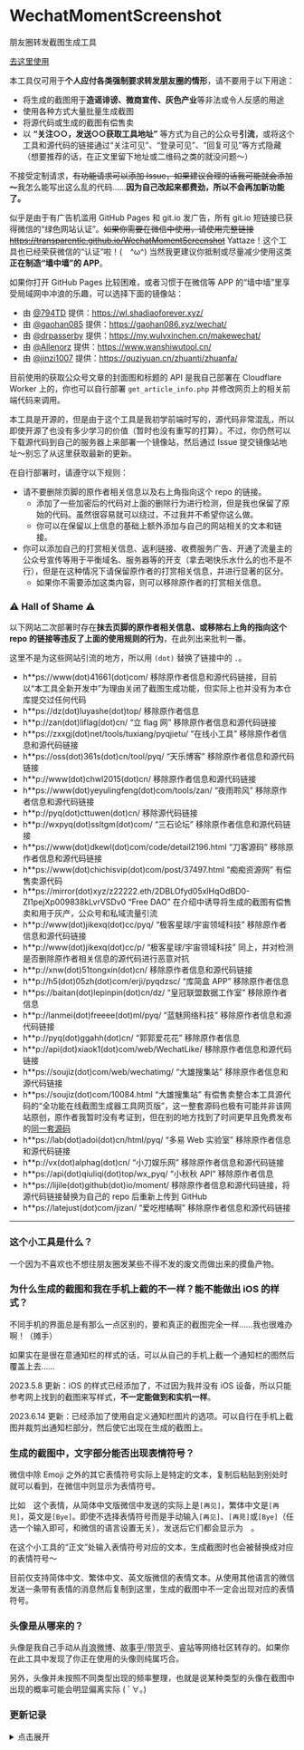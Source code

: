 # WechatMomentScreenshot

朋友圈转发截图生成工具

[去这里使用](https://transparentlc.github.io/WechatMomentScreenshot)

本工具仅可用于**个人应付各类强制要求转发朋友圈的情形**，请不要用于以下用途：

* 将生成的截图用于**造谣诽谤、微商宣传、灰色产业**等非法或令人反感的用途
* 使用各种方式大量批量生成截图
* 将源代码或生成的截图有偿售卖
* 以 **“关注○○，发送○○获取工具地址”** 等方式为自己的公众号**引流**，或将这个工具和源代码的链接通过“关注可见”、“登录可见”、“回复可见”等方式隐藏（想要推荐的话，在正文里留下地址或二维码之类的就没问题～）

不接受定制请求，~~有功能请求可以添加 Issue，如果建议合理的话我可能就会添加～~~我怎么能写出这么乱的代码……**因为自己改起来都费劲，所以不会再加新功能了。**

似乎是由于有广告机滥用 GitHub Pages 和 git.io 发广告，所有 git.io 短链接已获得微信的“绿色网站认证”。~~如果你需要在微信中使用，请使用完整链接 https://transparentlc.github.io/WechatMomentScreenshot~~ Yattaze！这个工具也已经荣获微信的“认证”啦！(　\^ω\^) 当然我更建议你抵制或尽量减少使用这类**正在制造“墙中墙”的 APP**。

如果你打开 GitHub Pages 比较困难，或者习惯于在微信等 APP 的“墙中墙”里享受局域网中冲浪的乐趣，可以选择下面的镜像站：

* 由 [@794TD](https://github.com/794TD) 提供：https://wl.shadiaoforever.xyz/
* 由 [@gaohan085](https://github.com/gaohan085) 提供：https://gaohan086.xyz/wechat/
* 由 [@drpasserby](https://github.com/drpasserby) 提供：https://my.wulvxinchen.cn/makewechat/
* 由 [@Allenorz](https://github.com/Allenorz) 提供：https://www.wanshiwutool.cn/
* 由 [@jinzi1007](https://github.com/jinzi1007) 提供：https://quziyuan.cn/zhuanti/zhuanfa/

目前使用的获取公众号文章的封面图和标题的 API 是我自己部署在 Cloudflare Worker 上的，你也可以自行部署 `get_article_info.php` 并修改网页上的相关前端代码来调用。

本工具是开源的，但是由于这个工具是我初学前端时写的，源代码非常混乱，所以即使开源了也没有多少学习的价值（暂时也没有重写的打算）。不过，你仍然可以下载源代码到自己的服务器上来部署一个镜像站，然后通过 Issue 提交镜像站地址～别忘了从这里获取最新的更新。

在自行部署时，请遵守以下规则：

* 请不要删除页脚的原作者相关信息以及右上角指向这个 repo 的链接。
    * 添加了一些加密后的代码对上面的删除行为进行检测，但是我也保留了原始的代码。虽然很容易就可以绕过，不过我并不希望你这么做。
    * 你可以在保留以上信息的基础上额外添加与自己的网站相关的文本和链接。
* 你可以添加自己的打赏相关信息、返利链接、收费服务广告、开通了流量主的公众号宣传等用于平衡域名、服务器等的开支（拿去喝快乐水什么的也不是不行），但是在这种情况下请保留原作者的打赏相关信息，并进行显著的区分。
    * 如果你不需要添加这类内容，则可以移除原作者的打赏相关信息。

### ⚠️ Hall of Shame ⚠️

以下网站二次部署时存在**抹去页脚的原作者相关信息、或移除右上角的指向这个 repo 的链接等违反了上面的使用规则的行为**，在此列出来批判一番。

这里不是为这些网站引流的地方，所以用 `(dot)` 替换了链接中的 `.`。

* h**ps://www(dot)41661(dot)com/ 移除原作者信息和源代码链接，目前以“本工具全新开发中”为理由关闭了截图生成功能，但实际上也并没有为本仓库提交过任何代码
* h**ps://dz(dot)luyashe(dot)top/ 移除原作者信息
* h**p://zan(dot)liflag(dot)cn/ “立 flag 网” 移除原作者信息和源代码链接
* h**ps://zxxgj(dot)net/tools/tuxiang/pyqjietu/ “在线小工具” 移除原作者信息和源代码链接
* h**ps://oss(dot)361s(dot)cn/tool/pyq/ “天乐博客” 移除原作者信息和源代码链接
* h**p://www(dot)chwl2015(dot)cn/ 移除原作者信息和源代码链接
* h**ps://www(dot)yeyulingfeng(dot)com/tools/zan/ “夜雨聆风” 移除原作者信息和源代码链接
* h**p://pyq(dot)cttuwen(dot)cn/ 移除源代码链接
* h**p://wxpyq(dot)ssltgm(dot)com/ “三石论坛” 移除原作者信息和源代码链接
* h**ps://www(dot)dkewl(dot)com/code/detail2196.html “刀客源码” 移除原作者信息和源代码链接
* h**ps://www(dot)chichisvip(dot)com/post/37497.html “痴痴资源网” 有偿售卖源代码
* h**ps://mirror(dot)xyz/z22222.eth/2DBLOfyd05xlHqOdBD0-ZI1pejXp009838kLvrVSDv0 “Free DAO” 在介绍中诱导将生成的截图有偿售卖和用于灰产，公众号和私域流量引流
* h**p://www(dot)jikexq(dot)cc/pyq/ “极客星球/宇宙领域科技” 移除原作者信息和源代码链接
* h**p://www(dot)jikexq(dot)cc/p/ “极客星球/宇宙领域科技” 同上，并对检测是否删除原作者相关信息的源代码进行恶意对抗
* h**p://xnw(dot)51tongxin(dot)cn/ 移除原作者信息和源代码链接
* h**p://h5(dot)05zh(dot)com/erji/pyqdzsc/ “库简盒 APP” 移除原作者信息
* h**ps://baitan(dot)lepinpin(dot)cn/dz/ “皇冠联盟数据工作室” 移除原作者信息
* h**p://lanmei(dot)freeee(dot)ml/pyq/ “蓝魅网络科技” 移除原作者信息和源代码链接
* h**p://pyq(dot)ggahh(dot)cn/ “郭郭爱花花” 移除原作者信息
* h**p://api(dot)xiaok1(dot)com/web/WechatLike/ 移除原作者信息和源代码链接
* h**ps://soujiz(dot)com/web/wechatimg/ “大雄搜集站” 移除原作者信息和源代码链接
* h**ps://soujiz(dot)com/10084.html “大雄搜集站” 有偿售卖整合本工具源代码的“全功能在线截图生成器工具网页版”，这一整套源码也极有可能并非该网站原创，原作者我暂时没有考证到，但在别的地方找到了时间更早且免费发布的[同一套源码](https://www.bilibili.com/read/cv22111444/)
* h**ps://lab(dot)adoi(dot)cn/html/pyq/ “多易 Web 实验室” 移除原作者信息和源代码链接
* h**p://vx(dot)alphag(dot)cn/ “小刀娱乐网” 移除原作者信息和源代码链接
* h**ps://api(dot)qiuliqi(dot)top/wx_pyq/ “小秋秋 API” 移除原作者信息
* h**ps://lijile(dot)github(dot)io/moment/ 移除原作者信息和源代码链接，将源代码链接替换为自己的 repo 后重新上传到 GitHub
* h**ps://latejust(dot)com/jizan/ “爱吃柑橘啊” 移除原作者信息和源代码链接

---

### 这个小工具是什么？

一个因为不喜欢也不想往朋友圈发某些不得不发的废文而做出来的摸鱼产物。

### 为什么生成的截图和我在手机上截的不一样？能不能做出 iOS 的样式？

不同手机的界面总是有那么一点区别的，要和真正的截图完全一样……我也很难办啊！（摊手）

如果实在是很在意通知栏的样式的话，可以从自己的手机上截一个通知栏的图然后覆盖上去……

2023.5.8 更新：iOS 的样式已经添加了，不过因为我并没有 iOS 设备，所以只能参考网上找到的截图来写样式，**不一定能做到和实机一样**。

2023.6.14 更新：已经添加了使用自定义通知栏图片的选项。可以自行在手机上截图并裁剪出通知栏部分，然后使它出现在生成的截图上。

### 生成的截图中，文字部分能否出现表情符号？

微信中除 Emoji 之外的其它表情符号实际上是特定的文本，复制后粘贴到别处时就可以看到，在微信中则显示为表情符号。

比如<img src="https://ae01.alicdn.com/kf/HTB1kEKaXe3tHKVjSZSg7604QFXas.png" style="width:1em">这个表情，从简体中文版微信中发送的实际上是`[再见]`，繁体中文是`[再見]`，英文是`[Bye]`。即使不选择表情符号而是手动输入`[再见]`、`[再見]`或`[Bye]`（任选一个输入即可，和微信的语言设置无关），发送后它们都会显示为<img src="https://ae01.alicdn.com/kf/HTB1kEKaXe3tHKVjSZSg7604QFXas.png" style="width:1em">。

在这个小工具的“正文”处输入表情符号对应的文本，生成截图时也会被替换成对应的表情符号～

目前仅支持简体中文、繁体中文、英文版微信的表情文本。从使用其他语言的微信发送一条带有表情的消息然后复制到这里，生成的截图中不一定会出现对应的表情符号。

### 头像是从哪来的？

头像是我自己手动从<abbr title="新浪微博">肖浪微博</abbr>、<abbr title="知乎">故事乎/带货乎</abbr>、<abbr title="哔哩哔哩">睿站</abbr>等网络社区转存的。如果你在此工具中发现了你正在使用的头像则纯属巧合。

另外，头像并未按照不同类型出现的频率整理，也就是说某种类型的头像在截图中出现的概率可能会明显偏离实际 ( ﾟ∀。)

### 更新记录

<details>

<summary>点击展开</summary>

#### 2021.12.7

添加评论的时候可以使用随机的用户名和头像了。另外还加了一些功能以模拟转发视频号的效果。

#### 2021.10.6

可以将正文中以 # 开头的朋友圈话题和 URL 以蓝色显示了。

#### 2021.9.11

还是在那位打赏者的建议下，现在可以在评论开头加上“回复○○：”的字样了。

#### 2021.9.3

在一位打赏者的建议下，增加了将点赞的第一个头像固定为自己的选项。发完集赞朋友圈之后立即给自己点一个赞的人应该不少吧？(っ'ω')っ

#### 2020.6.20

生成截图的时候将会把一些设置使用 localStorage 保存，下次打开小工具的时候就不需要重新设置一遍了～

将会保存以下设置：

* 用户名
* 头像（但是不要选择文件大小很大的头像啊……）
* 正文
* 定位
* 转发出处
* 图片长度
* 使用 7.0 以上版本白色界面
* 显示 APP 图标
* 随机信号和电量

#### 2020.5.26

由于自己的服务器用了 Cloudflare 的免费 CDN，然而最近分配到的 IPv4 地址被墙了，所以后端（在墙内）不能用了……

于是试着用 Cloudflare Worker 写了个~~简单的代理~~（参见文件 `cfworker_proxy.js`）解决之(〃′▽`)~~

直接使用 [Images.weserv.nl](https://images.weserv.nl/) 的服务中转图片，就不需要部署后端了！

#### 2019.12.5

~~解决了一些已知问题。~~

支持选择生成 7.0 以上版本白色界面的截图。

#### 2019.6.8

还是根据 [Issue #4](https://github.com/TransparentLC/WechatMomentScreenshot/issues/4)，增加了在生成的截图中设定评论的功能～ฅ•̀∀•́ฅ

#### 2019.6.6

根据 [Issue #4](https://github.com/TransparentLC/WechatMomentScreenshot/issues/4) 修正了时间显示的问题。

* 截图日期和发表日期在同一天，时间显示为`**:**`。
* 截图日期在发表日期前一天，时间显示为`昨天 **:**`。
* 其他情况，时间显示为`****年**月**日 **:**`。

现在可以用短链接 [https://git.io/WMS](https://git.io/WMS) 打开本工具了～欢迎分享给有需要的人(`ヮ´ )

~~也欢迎请小透明喝肥宅快乐水(\*´∀`)~~

#### 2019.5.14

新功能：输入微信公众号文章链接，自动获取文章标题和封面。

* 相关后端代码参见文件 `get_article_info.php`。

#### 2019.3.1

新功能：生成发表纯文字或图片的截图。

</details>
